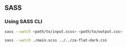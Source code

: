 ## SASS 

### Using SASS CLI

```sh
sass --watch <path/to/input.scss> <path/to/output.css>
```

```sh
sass --watch ./main.scss ../../za-flat-dark.css
```